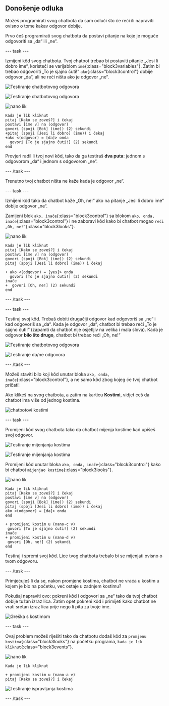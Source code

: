 ## Donošenje odluka

Možeš programirati svog chatbota da sam odluči što će reći ili napraviti ovisno o tome kakav odgovor dobije.

Prvo ćeš programirati svog chatbota da postavi pitanje na koje je moguće odgovoriti sa „da“ ili „ne“.

\--- task \---

Izmijeni kôd svog chatbota. Tvoj chatbot trebao bi postaviti pitanje „Jesi li dobro ime“, koristeći se varijablom `ime`{:class="block3variables"}. Zatim bi trebao odgovoriti „To je sjajno čuti!“ `ako`{:class="block3control"} dobije odgovor „da“, ali ne reći ništa ako je odgovor „ne“.

![Testiranje chatbotovog odgovora](images/chatbot-if-test1-annotated.png)

![Testiranje chatbotovog odgovora](images/chatbot-if-test2.png)

![nano lik](images/nano-sprite.png)

```blocks3
Kada je lik kliknut
pitaj [Kako se zoveš?] i čekaj
postavi [ime v] na (odgovor)
govori (spoji [Bok] (ime)) (2) sekundi
+pitaj (spoji [Jesi li dobro] (ime)) i čekaj
+ako <(odgovor) = [da]> onda 
  govori [To je sjajno čuti!] (2) sekundi
end
```

Provjeri radil li tvoj novi kôd, tako da ga testiraš **dva puta**: jednom s odgovorom „da“ i jednom s odgovorom „ne“.

\--- /task \---

Trenutno tvoj chatbot ništa ne kaže kada je odgovor „ne“.

\--- task \---

Izmijeni kôd tako da chatbot kaže „Oh, ne!“ ako na pitanje „Jesi li dobro ime“ dobije odgovor „ne“.

Zamijeni blok `ako, inače`{:class="block3control"} sa blokom `ako, onda, inače`{:class="block3control"} i ne zaboravi kôd kako bi chatbot mogao `reći „Oh, ne!“`{:class="block3looks"}.

![nano lik](images/nano-sprite.png)

```blocks3
Kada je lik kliknut
pitaj [Kako se zoveš?] i čekaj
postavi [ime v] na (odgovor)
govori (spoji [Bok] (ime)) (2) sekundi
pitaj (spoji [Jesi li dobro] (ime)) i čekaj

+ ako <(odgovor) = [yes]> onda 
  govori [To je sjajno čuti!] (2) sekundi
inače 
+  govori [Oh, ne!] (2) sekundi
end
```

\--- /task \---

\--- task \---

Testiraj svoj kôd. Trebaš dobiti drugačiji odgovor kad odgovoriš sa „ne“ i kad odgovoriš sa „da“. Kada je odgovor „da“, chatbot bi trebao reći „To je sjajno čuti!“ (zapamti da chatbot nije osjetljiv na velika i mala slova). Kada je odgovor **bilo što drugo**, chatbot bi trebao reći „Oh, ne!“

![Testiranje chatbotovog odgovora](images/chatbot-if-test2.png)

![Testiranje da/ne odgovora](images/chatbot-if-else-test.png)

\--- /task \---

Možeš staviti bilo koji kôd unutar bloka `ako, onda, inače`{:class="block3control"}, a ne samo kôd zbog kojeg će tvoj chatbot pričati!

Ako klikeš na svog chatbota, a zatim na karticu **Kostimi**, vidjet ćeš da chatbot ima više od jednog kostima. 

![chatbotovi kostimi](images/chatbot-costume-view-annotated.png)

\--- task \---

Promijeni kôd svog chatbota tako da chatbot mijenja kostime kad upišeš svoj odgovor.

![Testiranje mijenjanja kostima](images/chatbot-costume-test1.png)

![Testiranje mijenjanja kostima](images/chatbot-costume-test2.png)

Promijeni kôd unutar bloka `ako, onda, inače`{:class="block3control"} kako bi chatbot `mijenjao kostime`{:class="block3looks"}.

![nano lik](images/nano-sprite.png)

```blocks3
Kada je lik kliknut
pitaj [Kako se zoveš?] i čekaj
postavi [ime v] na (odgovor)
govori (spoji [Bok] (ime)) (2) sekundi
pitaj (spoji [Jesi li dobro] (ime)) i čekaj
ako <(odgovor) = [da]> onda
end

+ promijeni kostim u (nano-c v)
 govori [To je sjajno čuti!] (2) sekundi
inače
+ promijeni kostim u (nano-d v)
 govori [Oh, ne!] (2) sekundi
end
```

Testiraj i spremi svoj kôd. Lice tvog chatbota trebalo bi se mijenjati ovisno o tvom odgovoru.

\--- /task \---

Primjećuješ li da se, nakon promjene kostima, chatbot ne vraća u kostim u kojem je bio na početku, već ostaje u zadnjem kostimu? 

Pokušaj napraviti ovo: pokreni kôd i odgovori sa „ne“ tako da tvoj chatbot dobije tužan izraz lica. Zatim opet pokreni kôd i primijeti kako chatbot ne vrati sretan izraz lica prije nego li pita za tvoje ime. 

![Greška s kostimom](images/chatbot-costume-bug-test.png)

\--- task \---

Ovaj problem možeš riješiti tako da chatbotu dodaš kôd za `promjenu kostima`{:class="block3looks"} na početku programa, `kada je lik kliknut`{:class="block3events"}.

![nano lik](images/nano-sprite.png)

```blocks3
Kada je lik kliknut

+ promijeni kostim u (nano-a v)
pitaj [Kako se zoveš?] i čekaj
```

![Testiranje ispravljanja kostima](images/chatbot-costume-fix-test.png)

\--- /task \---